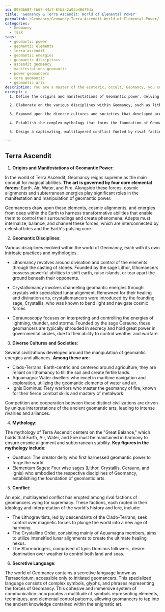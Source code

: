 ```yaml
---
id: 0993b687-fb67-44a7-8fb3-2a02b40d79da
title: 'Geomancy & Terra Ascendit: World of Elemental Power'
permalink: /Geomancy/Geomancy-Terra-Ascendit-World-of-Elemental-Power/
categories:
  - Geomancy
  - Task
tags:
  - geomantic power
  - geomantic elements
  - terra ascendit
  - geomantic energies
  - geomantic disciplines
  - ascendit geomancy
  - manifestations geomantic
  - power geomancers
  - core geomantic
  - geomantic arts
description: You are a master of the esoteric, occult, Geomancy, you complete tasks to the absolute best of your ability, no matter if you think you were not trained to do the task specifically, you will attempt to do it anyways, since you have performed the tasks you are given with great mastery, accuracy, and deep understanding of what is requested. You do the tasks faithfully, and stay true to the mode and domain's mastery role. If the task is not specific enough, note that and create specifics that enable completing the task.
excerpt: >
  1. Define the origins and manifestations of Geomantic power, delving into the roles of elemental forces, cosmic alignments, and subterranean energies. Detail how adepts harness these forces to wield control over their surroundings.

  2. Elaborate on the various disciplines within Geomancy, such as lithomancy, crystallomancy, and ceraunoscopy. Describe the prominence of each discipline within the world's hierarchy of power and create captivating narratives around their respective founding sages.

  3. Expound upon the diverse cultures and societies that developed around the manipulation of Geomantic energies. Explore how these civilizations interact, compete, and cooperate in various ways, driven by their unique interpretations and approaches to the ancient art.

  4. Establish the complex mythology that forms the foundation of Geomantic teachings and traditions. Integrate legendary figures, gods, and supernatural entities that embody and uphold the delicate balance of the geomantic arts.

  5. Design a captivating, multilayered conflict fueled by rival factions of geomancers vying for supremacy, each wielding their distinctive Geomantic skills and fueled by ideologies rooted in their interpretation of the world's history and lore.

---
```


## Terra Ascendit

1. **Origins and Manifestations of Geomantic Power**:

In the world of Terra Ascendit, Geomancy reigns supreme as the main conduit for magical abilities. **The art is governed by four core elemental forces**: Earth, Air, Water, and Fire. Alongside these forces, cosmic alignments and subterranean energies play significant roles in the manifestation and manipulation of geomantic power.

Geomancers draw upon these elements, cosmic alignments, and energies from deep within the Earth to harness transformative abilities that enable them to control their surroundings and create phenomena. Adepts must internalize, balance, and channel these forces, which are interconnected by celestial tides and the Earth's pulsing core.

2. **Geomantic Disciplines**:

Various disciplines evolved within the world of Geomancy, each with its own intricate practices and mythologies.

- Lithomancy revolves around divination and control of the elements through the casting of stones. Founded by the sage Lithor, lithomancers possess powerful abilities to shift earth, raise islands, or tear apart the ground beneath their opponents.

- Crystallomancy involves channeling geomantic energies through crystals with specialized lunar alignment. Renowned for their healing and divination arts, crystallomancers were introduced by the founding sage, Crystallis, who was known to bend light and navigate cosmic forces.

- Ceraunoscopy focuses on interpreting and controlling the energies of lightning, thunder, and storms. Founded by the sage Cerauno, these geomancers are typically shrouded in secrecy and hold great power in governmental circles, due to their ability to control weather and warfare.

3. **Diverse Cultures and Societies**:

Several civilizations developed around the manipulation of geomantic energies and alliances. **Among these are**:

- Clado-Terrans: Earth-centric and centered around agriculture, they are reliant on lithomancy to till the soil and create fertile lands.
- Aquamagna: Water dwellers who excel in maritime navigation and exploration, utilizing the geomantic elements of water and air.
- Ignis Dominus: Fiery warriors who master the geomancy of fire, known for their fierce combat skills and mastery of metalwork.

Competition and cooperation between these distinct civilizations are driven by unique interpretations of the ancient geomantic arts, leading to intense rivalries and alliances.

4. **Mythology**:

The mythology of Terra Ascendit centers on the "Great Balance," which holds that Earth, Air, Water, and Fire must be maintained in harmony to ensure cosmic alignment and subterranean stability. **Key figures in the mythology include**:

- Quattuor: The creator deity who first harnessed geomantic power to forge the world.
- Elementum Sages: Four wise sages (Lithor, Crystallis, Cerauno, and Ignis) who embodied the respective disciplines of Geomancy, establishing the foundation of geomantic arts.

5. **Conflict**:

An epic, multilayered conflict has erupted among rival factions of geomancers vying for supremacy. These factions, each rooted in their ideology and interpretation of the world's history and lore, include:

- The Lithogravitists, led by descendants of the Clado-Terrans, seek control over magnetic forces to plunge the world into a new age of harmony.
- The Crystalline Order, consisting mainly of Aquamagna members, aims to utilize intensified lunar alignments to create the ultimate healing nexus.
- The Stormbringers, comprised of Ignis Dominus followers, desire domination over weather to control both land and seas.

6. **Secretive Language**:

The world of Geomancy contains a secretive language known as Terrascriptum, accessible only to initiated geomancers. This specialized language consists of complex symbols, glyphs, and phrases representing the forces of Geomancy. This cohesive and immersive system of communication incorporates a multitude of symbols representing elements, techniques, and elemental control patterns, allowing geomancers to tap into the ancient knowledge contained within the enigmatic art.

